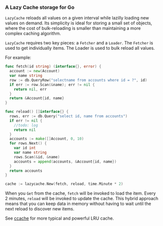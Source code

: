 ### A Lazy Cache storage for Go

`LazyCache` reloads all values on a given interval while lazilly loading new values on demand. Its simplicity is ideal for storing a small set of objects, where the cost of bulk-reloading is smaller than maintaining a more complex caching algorithm.

`LazyCache` requires two key pieces: a `Fetcher` and a `Loader`. The `Fetcher` is used to get individually items. The Loader is used to bulk reload all values.

For example:

```go
func fetch(id string) (interface{}, error) {
  account := new(Account)
  var name string
  row := db.QueryRow("selectname from accounts where id = ?", id)
  if err := row.Scan(&name); err != nil {
    return nil, err
  }
  return &Account{id, name}
}

func reload() []interface{} {
  rows, err := db.Query("select id, name from accounts")
  if err != nil {
    //todo: log
    return nil
  }
  accounts := make([]Account, 0, 10)
  for rows.Next() {
    var id int
    var name string
    rows.Scan(&id, &name)
    accounts = append(accounts, &Account{id, name})
  }
  return accounts
}

cache := lazycache.New(fetch, reload, time.Minute * 2)
```

When you `Get` from the cache, `fetch` will be invoked to load the item. Every 2 minutes, `reload` will be invoked to update the cache. This hybrid approach means that you can keep data in memory without having to wait until the next reload to discover new items.

See [ccache](https://github.com/karlseguin/ccache) for more typical and powerful LRU cache.
